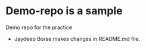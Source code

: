 # Demo-repo is a sample
Demo repo for the practice
- Jaydeep Borse makes changes in README.md file.
